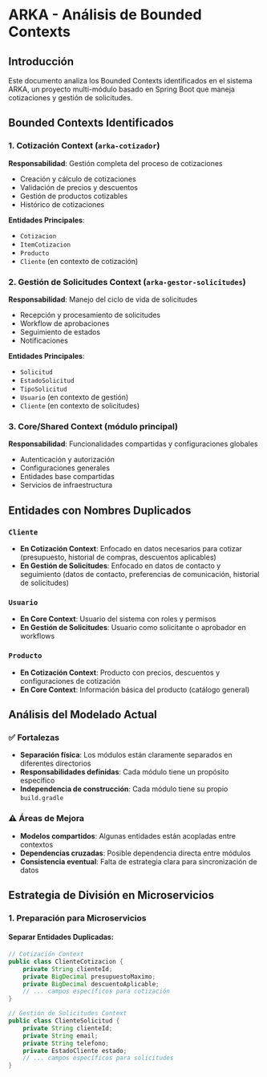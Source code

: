 # ARKA - Análisis de Bounded Contexts

## Introducción
Este documento analiza los Bounded Contexts identificados en el sistema ARKA, un proyecto multi-módulo basado en Spring Boot que maneja cotizaciones y gestión de solicitudes.

## Bounded Contexts Identificados

### 1. **Cotización Context** (`arka-cotizador`)
**Responsabilidad**: Gestión completa del proceso de cotizaciones
- Creación y cálculo de cotizaciones
- Validación de precios y descuentos
- Gestión de productos cotizables
- Histórico de cotizaciones

**Entidades Principales**:
- `Cotizacion`
- `ItemCotizacion`
- `Producto`
- `Cliente` (en contexto de cotización)

### 2. **Gestión de Solicitudes Context** (`arka-gestor-solicitudes`)
**Responsabilidad**: Manejo del ciclo de vida de solicitudes
- Recepción y procesamiento de solicitudes
- Workflow de aprobaciones
- Seguimiento de estados
- Notificaciones

**Entidades Principales**:
- `Solicitud`
- `EstadoSolicitud`
- `TipoSolicitud`
- `Usuario` (en contexto de gestión)
- `Cliente` (en contexto de solicitudes)

### 3. **Core/Shared Context** (módulo principal)
**Responsabilidad**: Funcionalidades compartidas y configuraciones globales
- Autenticación y autorización
- Configuraciones generales
- Entidades base compartidas
- Servicios de infraestructura

## Entidades con Nombres Duplicados

### `Cliente`
- **En Cotización Context**: Enfocado en datos necesarios para cotizar (presupuesto, historial de compras, descuentos aplicables)
- **En Gestión de Solicitudes**: Enfocado en datos de contacto y seguimiento (datos de contacto, preferencias de comunicación, historial de solicitudes)

### `Usuario`
- **En Core Context**: Usuario del sistema con roles y permisos
- **En Gestión de Solicitudes**: Usuario como solicitante o aprobador en workflows

### `Producto`
- **En Cotización Context**: Producto con precios, descuentos y configuraciones de cotización
- **En Core Context**: Información básica del producto (catálogo general)

## Análisis del Modelado Actual

### ✅ **Fortalezas**
- **Separación física**: Los módulos están claramente separados en diferentes directorios
- **Responsabilidades definidas**: Cada módulo tiene un propósito específico
- **Independencia de construcción**: Cada módulo tiene su propio `build.gradle`

### ⚠️ **Áreas de Mejora**
- **Modelos compartidos**: Algunas entidades están acopladas entre contextos
- **Dependencias cruzadas**: Posible dependencia directa entre módulos
- **Consistencia eventual**: Falta de estrategia clara para sincronización de datos

## Estrategia de División en Microservicios

### 1. **Preparación para Microservicios**

#### Separar Entidades Duplicadas:
```java
// Cotización Context
public class ClienteCotizacion {
    private String clienteId;
    private BigDecimal presupuestoMaximo;
    private BigDecimal descuentoAplicable;
    // ... campos específicos para cotización
}

// Gestión de Solicitudes Context  
public class ClienteSolicitud {
    private String clienteId;
    private String email;
    private String telefono;
    private EstadoCliente estado;
    // ... campos específicos para solicitudes
}